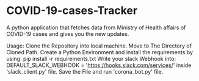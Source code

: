 # COVID-19-cases-Tracker
A python application that fetches data from Ministry of Health affairs of COVID-19 cases and gives you the new updates.

Usage:
Clone the Repository into local machine.
Move to The Directory of Cloned Path.
Create a Python Environment and install the requirements by using:
  pip install -r requirements.txt
Write your slack Webhook into:
  DEFAULT_SLACK_WEBHOOK = 'https://hooks.slack.com/services/<your custome webhook url>' inside 'slack_client.py' file.
Save the File and run 'corona_bot.py' file.
